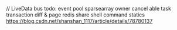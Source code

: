 // LiveData bus todo: event pool sparsearray owner
cancel able task transaction
diff & page
redis share
shell command
statics
https://blog.csdn.net/shanshan_1117/article/details/78780137
